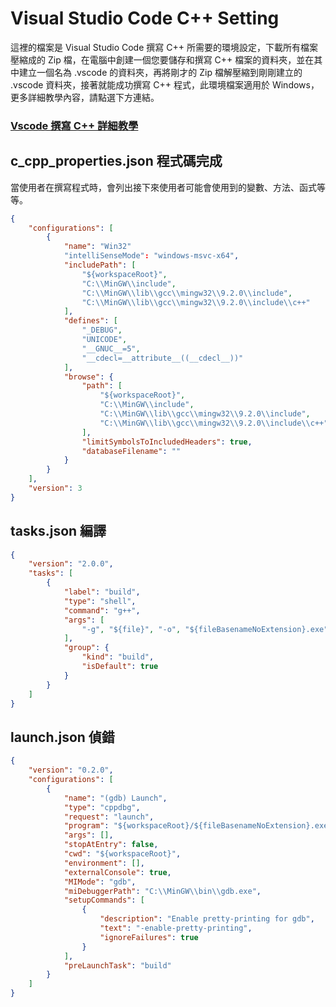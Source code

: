 # Visual Studio Code C++ Setting
這裡的檔案是 Visual Studio Code 撰寫 C++ 所需要的環境設定，下載所有檔案壓縮成的 Zip 檔，在電腦中創建一個您要儲存和撰寫 C++ 檔案的資料夾，並在其中建立一個名為 .vscode 的資料夾，再將剛才的 Zip 檔解壓縮到剛剛建立的 .vscode 資料夾，接著就能成功撰寫 C++ 程式，此環境檔案適用於 Windows，更多詳細教學內容，請點選下方連結。  
### [Vscode 撰寫 C++ 詳細教學](https://smallshawn95.notion.site/Visual-Studio-Code-C-5fb2e43c622e46a7bb9d4e9d7fec634a)
## c_cpp_properties.json 程式碼完成
當使用者在撰寫程式時，會列出接下來使用者可能會使用到的變數、方法、函式等等。
```json
{
    "configurations": [
        {
            "name": "Win32"
            "intelliSenseMode": "windows-msvc-x64",
            "includePath": [
                "${workspaceRoot}",
                "C:\\MinGW\\include",
                "C:\\MinGW\\lib\\gcc\\mingw32\\9.2.0\\include",
                "C:\\MinGW\\lib\\gcc\\mingw32\\9.2.0\\include\\c++"
            ],
            "defines": [
                "_DEBUG",
                "UNICODE",
                "__GNUC__=5",
                "__cdecl=__attribute__((__cdecl__))"
            ],
            "browse": {
                "path": [
                    "${workspaceRoot}",
                    "C:\\MinGW\\include",
                    "C:\\MinGW\\lib\\gcc\\mingw32\\9.2.0\\include",
                    "C:\\MinGW\\lib\\gcc\\mingw32\\9.2.0\\include\\c++"
                ],
                "limitSymbolsToIncludedHeaders": true,
                "databaseFilename": ""
            }
        }
    ],
    "version": 3
}
```
## tasks.json 編譯
```json
{
    "version": "2.0.0",
    "tasks": [
        {
            "label": "build",
            "type": "shell",
            "command": "g++",
            "args": [
                "-g", "${file}", "-o", "${fileBasenameNoExtension}.exe"
            ],
            "group": {
                "kind": "build",
                "isDefault": true
            }
        }
    ]
}
```
## launch.json 偵錯
```json
{
    "version": "0.2.0",
    "configurations": [
        {
            "name": "(gdb) Launch",
            "type": "cppdbg",
            "request": "launch",
            "program": "${workspaceRoot}/${fileBasenameNoExtension}.exe",
            "args": [],
            "stopAtEntry": false,
            "cwd": "${workspaceRoot}",
            "environment": [],
            "externalConsole": true,
            "MIMode": "gdb",
            "miDebuggerPath": "C:\\MinGW\\bin\\gdb.exe",
            "setupCommands": [
                {
                    "description": "Enable pretty-printing for gdb",
                    "text": "-enable-pretty-printing",
                    "ignoreFailures": true
                }
            ],
            "preLaunchTask": "build"
        }
    ]
}
```
